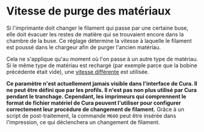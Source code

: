 Vitesse de purge des matériaux
===

Si l'imprimante doit changer le filament qui passe par une certaine buse, elle doit évacuer les restes de matière qui se trouvaient encore dans la chambre de la buse. Ce réglage détermine la vitesse à laquelle le filament est poussé dans le chargeur afin de purger l'ancien matériau.

Cela ne s'applique qu'au moment où l'on passe à un autre type de matériau. Si le même type de matériau est rechargé (par exemple parce que la bobine précédente était vide), une [vitesse différente](./material_end_of_filament_purge_speed.md) est utilisée.

**Ce paramètre n'est actuellement jamais visible dans l'interface de Cura. Il ne peut être défini que par les profils. Il n'est pas non plus utilisé par Cura pendant le tranchage. Cependant, les imprimeurs qui comprennent le format de fichier matériel de Cura peuvent l'utiliser pour configurer correctement leur procédure de changement de filament.** Grâce à un script de post-traitement, la commande `M600` peut être insérée dans l'impression, ce qui déclenchera un changement de filament.
